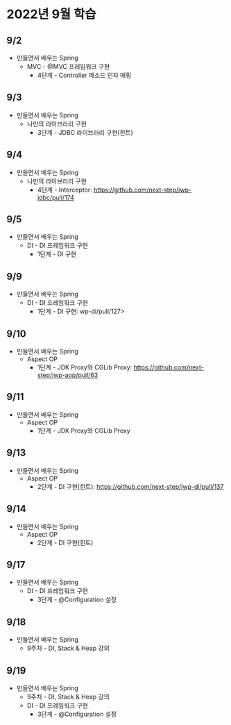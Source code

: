 # 2022년 9월 학습

## 9/2

- 만들면서 배우는 Spring
  - MVC - @MVC 프레임워크 구현
    - 4단계 - Controller 메소드 인자 매핑

## 9/3

- 만들면서 배우는 Spring
  - 나만의 라이브러리 구현
    - 3단계 - JDBC 라이브러리 구현(힌트)

## 9/4

- 만들면서 배우는 Spring
  - 나만의 라이브러리 구현
    - 4단계 - Interceptor: <https://github.com/next-step/jwp-jdbc/pull/174>

## 9/5

- 만들면서 배우는 Spring
  - DI - DI 프레임워크 구현
    - 1단계 - DI 구현

## 9/9

- 만들면서 배우는 Spring
  - DI - DI 프레임워크 구현
    - 1단계 - DI 구현: wp-di/pull/127>

## 9/10

- 만들면서 배우는 Spring
  - Aspect OP
    - 1단계 - JDK Proxy와 CGLib Proxy: <https://github.com/next-step/jwp-aop/pull/63>

## 9/11

- 만들면서 배우는 Spring
  - Aspect OP
    - 1단계 - JDK Proxy와 CGLib Proxy

## 9/13

- 만들면서 배우는 Spring
  - Aspect OP
    - 2단계 - DI 구현(힌트): <https://github.com/next-step/jwp-di/pull/137>

## 9/14

- 만들면서 배우는 Spring
  - Aspect OP
    - 2단계 - DI 구현(힌트)

## 9/17

- 만들면서 배우는 Spring
  - DI - DI 프레임워크 구현
    - 3단계 - @Configuration 설정

## 9/18

- 만들면서 배우는 Spring
  - 9주차 - DI, Stack & Heap 강의

## 9/19

- 만들면서 배우는 Spring
  - 9주차 - DI, Stack & Heap 강의
  - DI - DI 프레임워크 구현
    - 3단계 - @Configuration 설정
